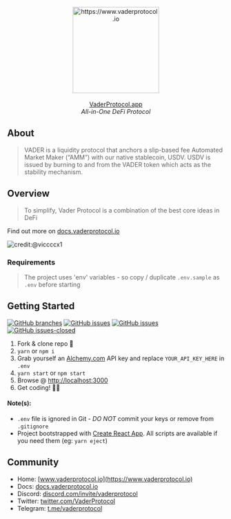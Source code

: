 <p align="center">
  <a href="https://www.vaderprotocol.app/" target="_blank">
    <img src="https://raw.githubusercontent.com/vetherasset/branding/main/vader/vader-symbol-w-ring.svg" alt="https://www.vaderprotocol.io" width="200" align="center" />
  </a>
  <br /><br />
  <a href="https://www.vaderprotocol.app" target="_blank">VaderProtocol.app</a>
  <br />
  <i>All-in-One DeFi Protocol</i>
</p>

## About

> VADER is a liquidity protocol that anchors a slip-based fee Automated Market Maker (“AMM”) with our native stablecoin, USDV.
> USDV is issued by burning to and from the VADER token which acts as the stability mechanism.

## Overview

> To simplify, Vader Protocol is a combination of the best core ideas in DeFi

Find out more on [docs.vaderprotocol.io](https://docs.vaderprotocol.io)

![credit:@viccccx1](https://raw.githubusercontent.com/vetherasset/branding/main/materials/vader-liquidity-protocol-infograph.png)

### Requirements

> The project uses 'env' variables - so copy / duplicate `.env.sample` as `.env` before starting

## Getting Started

[![GitHub branches](https://badgen.net/github/branches/vetherasset/vader-dapp)](https://github.com/vetherasset/vader-dapp/)
[![GitHub issues](https://badgen.net/github/issues/vetherasset/vader-dapp/)](https://github.com/vetherasset/vader-dapp/issues/)
[![GitHub issues](https://img.shields.io/github/issues/vetherasset/vader-dapp)](https://github.com/vetherasset/vader-dapp/issues)
[![GitHub issues-closed](https://img.shields.io/github/issues-closed/vetherasset/vader-dapp)](https://github.com/vetherasset/vader-dapp/issues?q=is%3Aissue+is%3Aclosed)

1. Fork & clone repo 🍴
2. `yarn` or `npm i`
3. Grab yourself an [Alchemy.com](https://www.youtube.com/watch?v=tfggWxfG9o0) API key and replace `YOUR_API_KEY_HERE` in `.env`
4. `yarn start` or `npm start`
5. Browse @ [http://localhost:3000](http://localhost:3000)
6. Get coding! 🚀🍪

#### Note(s):
- `.env` file is ignored in Git - *DO NOT* commit your keys or remove from `.gitignore`
- Project bootstrapped with [Create React App](https://github.com/facebook/create-react-app). All scripts are available if you need them (eg: `yarn eject`)

## Community

- Home: [www.vaderprotocol.io](https://www.vaderprotocol.io)
- Docs: [docs.vaderprotocol.io](https://docs.vaderprotocol.io)
- Discord: [discord.com/invite/vaderprotocol](https://discord.com/invite/vaderprotocol)
- Twitter: [twitter.com/VaderProtocol](https://twitter.com/VaderProtocol)
- Telegram: [t.me/vaderprotocol](https://t.me/vaderprotocol)
